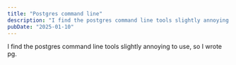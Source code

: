 ```yaml
---
title: "Postgres command line"
description: "I find the postgres command line tools slightly annoying to use, so I wrote pg."
pubDate: "2025-01-10"
---
```


I find the postgres command line tools slightly annoying to use, so I wrote pg.
